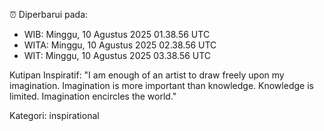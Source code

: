 ⏰ Diperbarui pada:
- WIB: Minggu, 10 Agustus 2025 01.38.56 UTC
- WITA: Minggu, 10 Agustus 2025 02.38.56 UTC
- WIT: Minggu, 10 Agustus 2025 03.38.56 UTC

Kutipan Inspiratif:
"I am enough of an artist to draw freely upon my imagination. Imagination is more important than knowledge. Knowledge is limited. Imagination encircles the world."


Kategori: inspirational

